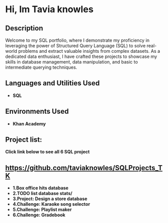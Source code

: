 <h1>Hi, Im Tavia knowles</h1>


<h2>Description</h2>
Welcome to my SQL portfolio, where I demonstrate my proficiency in leveraging the power of Structured Query Language (SQL) to solve real-world problems and extract valuable insights from complex datasets. As a dedicated data enthusiast, I have crafted these projects to showcase my skills in database management, data manipulation, and basic to intermediate querying techniques.
<br />


<h2>Languages and Utilities Used</h2>

- <b>SQL</b> 


<h2>Environments Used </h2>

- <b>Khan Academy</b>

<h2>Project list:</h2>  

<b> Click link below to see all 6 SQL project </b> 

## https://github.com/taviaknowles/SQLProjects_TK

- <b>1.Box office hits database</b>
- <b>2.TODO list database stats/</b>
- <b>3.Project: Design a store database</b>
- <b>4.Challenge: Karaoke song selector</b>
- <b>5.Challenge: Playlist maker</b>
- <b>6.Challenge: Gradebook</b>
  
